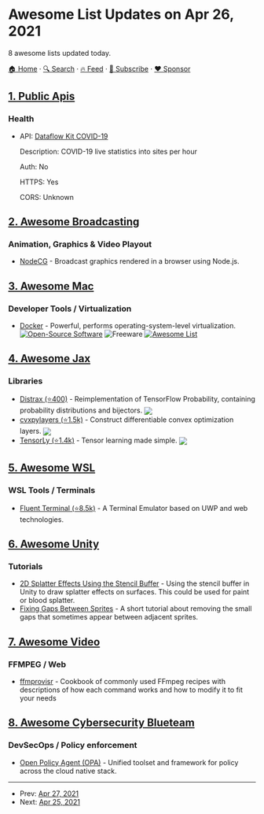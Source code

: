 # Awesome List Updates on Apr 26, 2021

8 awesome lists updated today.

[🏠 Home](/README.md) · [🔍 Search](https://www.trackawesomelist.com/search/) · [🔥 Feed](https://www.trackawesomelist.com/rss.xml) · [📮 Subscribe](https://trackawesomelist.us17.list-manage.com/subscribe?u=d2f0117aa829c83a63ec63c2f&id=36a103854c) · [❤️  Sponsor](https://github.com/sponsors/theowenyoung)



## [1. Public Apis](/content/public-apis/public-apis/README.md)

### Health

- API: [Dataflow Kit COVID-19](https://covid-19.dataflowkit.com)

  Description: COVID-19 live statistics into sites per hour

  Auth: No

  HTTPS: Yes

  CORS: Unknown



## [2. Awesome Broadcasting](/content/ebu/awesome-broadcasting/README.md)

### Animation, Graphics & Video Playout

*   [NodeCG](https://www.nodecg.dev/) - Broadcast graphics rendered in a browser using Node.js.

## [3. Awesome Mac](/content/jaywcjlove/awesome-mac/README.md)

### Developer Tools / Virtualization

*   [Docker](https://www.docker.com/) - Powerful, performs operating-system-level virtualization. [![Open-Source Software](https://jaywcjlove.github.io/sb/ico/min-oss.svg "Open Source Software")](https://github.com/docker) ![Freeware](https://jaywcjlove.github.io/sb/ico/min-free.svg "Freeware") [![Awesome List](https://jaywcjlove.github.io/sb/ico/min-awesome.svg "Awesome List")](https://github.com/veggiemonk/awesome-docker#readme)

## [4. Awesome Jax](/content/n2cholas/awesome-jax/README.md)

### Libraries

*   [Distrax (⭐400)](https://github.com/deepmind/distrax) - Reimplementation of TensorFlow Probability, containing probability distributions and bijectors. <img src="https://img.shields.io/github/stars/deepmind/distrax?style=social" align="center">
*   [cvxpylayers (⭐1.5k)](https://github.com/cvxgrp/cvxpylayers) - Construct differentiable convex optimization layers. <img src="https://img.shields.io/github/stars/cvxgrp/cvxpylayers?style=social" align="center">
*   [TensorLy (⭐1.4k)](https://github.com/tensorly/tensorly) - Tensor learning made simple. <img src="https://img.shields.io/github/stars/tensorly/tensorly?style=social" align="center">

## [5. Awesome WSL](/content/sirredbeard/Awesome-WSL/README.md)

### WSL Tools / Terminals

*   [Fluent Terminal (⭐8.5k)](https://github.com/felixse/FluentTerminal) - A Terminal Emulator based on UWP and web technologies.

## [6. Awesome Unity](/content/RyanNielson/awesome-unity/README.md)

### Tutorials

*   [2D Splatter Effects Using the Stencil Buffer](http://nielson.dev/2015/12/splatter-effects-in-unity-using-the-stencil-buffer) - Using the stencil buffer in Unity to draw splatter effects on surfaces. This could be used for paint or blood splatter.
*   [Fixing Gaps Between Sprites](http://nielson.dev/2015/10/fixing-gaps-between-sprites-better-2d-in-unity-part-2) - A short tutorial about removing the small gaps that sometimes appear between adjacent sprites.

## [7. Awesome Video](/content/krzemienski/awesome-video/README.md)

### FFMPEG / Web

*   [ffmprovisr](https://amiaopensource.github.io/ffmprovisr)  - Cookbook of commonly used FFmpeg recipes with descriptions of how each command works and how to modify it to fit your needs

## [8. Awesome Cybersecurity Blueteam](/content/fabacab/awesome-cybersecurity-blueteam/README.md)

### DevSecOps / Policy enforcement

*   [Open Policy Agent (OPA)](https://www.openpolicyagent.org/) - Unified toolset and framework for policy across the cloud native stack.

---

- Prev: [Apr 27, 2021](/content/2021/04/27/README.md)
- Next: [Apr 25, 2021](/content/2021/04/25/README.md)
